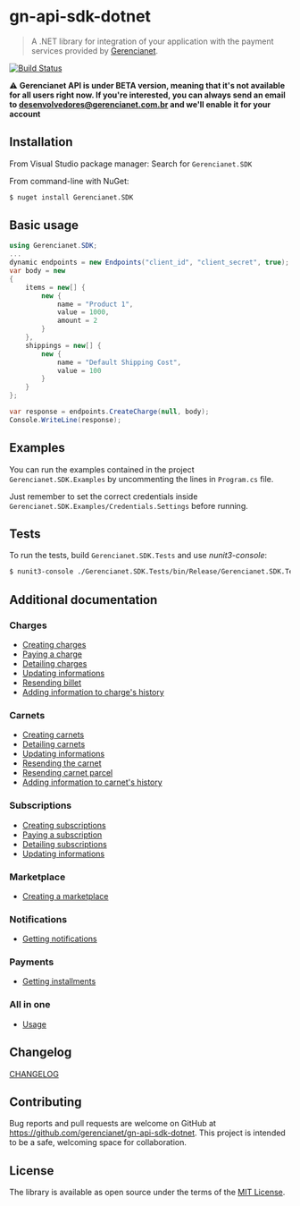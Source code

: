 # gn-api-sdk-dotnet

> A .NET library for integration of your application with the payment services
provided by [Gerencianet](http://gerencianet.com.br).

[![Build Status](https://travis-ci.org/gerencianet/gn-api-sdk-dotnet.svg)](https://travis-ci.org/gerencianet/gn-api-sdk-dotnet)

:warning: **Gerencianet API is under BETA version, meaning that it's not available for all users right now. If you're interested, you can always send an email to
desenvolvedores@gerencianet.com.br and we'll enable it for your account**

## Installation

From Visual Studio package manager: Search for ```Gerencianet.SDK```

From command-line with NuGet:

```bash
$ nuget install Gerencianet.SDK
```

## Basic usage

```c#
using Gerencianet.SDK;
...
dynamic endpoints = new Endpoints("client_id", "client_secret", true);
var body = new
{
    items = new[] {
        new {
            name = "Product 1",
            value = 1000,
            amount = 2
        }
    },
    shippings = new[] {
        new {
            name = "Default Shipping Cost",
            value = 100
        }
    }
};

var response = endpoints.CreateCharge(null, body);
Console.WriteLine(response);
```

## Examples

You can run the examples contained in the project `Gerencianet.SDK.Examples` by uncommenting the lines in `Program.cs` file.

Just remember to set the correct credentials inside `Gerencianet.SDK.Examples/Credentials.Settings` before running.

## Tests

To run the tests, build `Gerencianet.SDK.Tests` and use *nunit3-console*:

```bash
$ nunit3-console ./Gerencianet.SDK.Tests/bin/Release/Gerencianet.SDK.Tests.dll
```

## Additional documentation

### Charges

- [Creating charges](/Docs/charges.md)
- [Paying a charge](/Docs/charge-payment.md)
- [Detailing charges](/Docs/charge-detailing.md)
- [Updating informations](/Docs/charge-update.md)
- [Resending billet](/Docs/charge-resend-billet.md)
- [Adding information to charge's history](/Docs/charge-create-history.md)

### Carnets

- [Creating carnets](/Docs/carnets.md)
- [Detailing carnets](/Docs/carnet-detailing.md)
- [Updating informations](/Docs/carnet-update.md)
- [Resending the carnet](/Docs/carnet-resend.md)
- [Resending carnet parcel](/Docs/carnet-resend-parcel.md)
- [Adding information to carnet's history](/Docs/carnet-create-history.md)

### Subscriptions

- [Creating subscriptions](/Docs/subscriptions.md)
- [Paying a subscription](/Docs/subscription-payment.md)
- [Detailing subscriptions](/Docs/subscription-detailing.md)
- [Updating informations](/Docs/subscription-update.md)

### Marketplace

- [Creating a marketplace](/Docs/charge-with-marketplace.md)

### Notifications

- [Getting notifications](/Docs/notifications.md)

### Payments

- [Getting installments](/Docs/installments.md)

### All in one

- [Usage](/Docs/all-in-one.md)

## Changelog

[CHANGELOG](CHANGELOG.md)

## Contributing

Bug reports and pull requests are welcome on GitHub at https://github.com/gerencianet/gn-api-sdk-dotnet. This project is intended to be a safe, welcoming space for collaboration.

## License

The library is available as open source under the terms of the [MIT License](LICENSE).